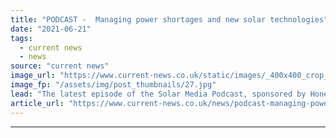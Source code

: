 ```yaml
---
title: "PODCAST -  Managing power shortages and new solar technologies"
date: "2021-06-21"
tags: 
  - current news
  - news
source: "current news"
image_url: "https://www.current-news.co.uk/static/images/_400x400_crop_center-center/Eland-Solar-Park-Render-8minute-Solar-Energy.jpg"
image_fp: "/assets/img/post_thumbnails/27.jpg"
lead: "The latest episode of the Solar Media Podcast, sponsored by Honeywell, is now available to stream, as we take a look at how Texas and California are managing power shortages as the summer heat intensifies."
article_url: "https://www.current-news.co.uk/news/podcast-managing-power-shortages-and-new-solar-technologies?utm_source=rss-feeds&utm_medium=rss&utm_campaign=rss"
---
```


---
